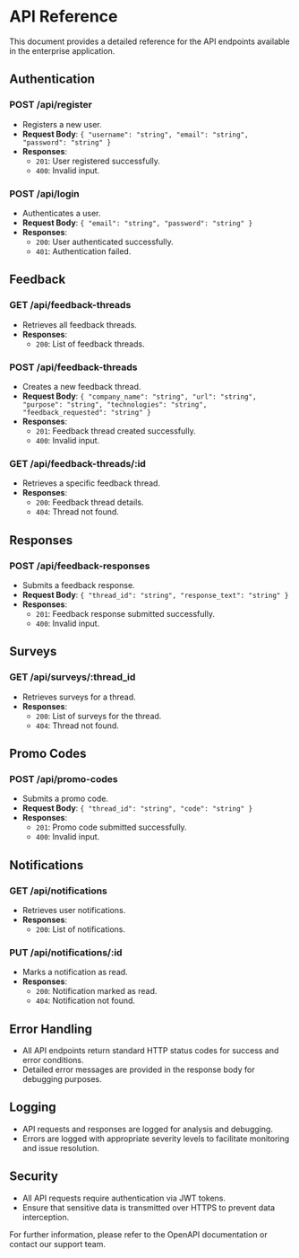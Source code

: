 # API Reference

This document provides a detailed reference for the API endpoints available in the enterprise application.

## Authentication

### POST /api/register
- Registers a new user.
- **Request Body**: `{ "username": "string", "email": "string", "password": "string" }`
- **Responses**:
  - `201`: User registered successfully.
  - `400`: Invalid input.

### POST /api/login
- Authenticates a user.
- **Request Body**: `{ "email": "string", "password": "string" }`
- **Responses**:
  - `200`: User authenticated successfully.
  - `401`: Authentication failed.

## Feedback

### GET /api/feedback-threads
- Retrieves all feedback threads.
- **Responses**:
  - `200`: List of feedback threads.

### POST /api/feedback-threads
- Creates a new feedback thread.
- **Request Body**: `{ "company_name": "string", "url": "string", "purpose": "string", "technologies": "string", "feedback_requested": "string" }`
- **Responses**:
  - `201`: Feedback thread created successfully.
  - `400`: Invalid input.

### GET /api/feedback-threads/:id
- Retrieves a specific feedback thread.
- **Responses**:
  - `200`: Feedback thread details.
  - `404`: Thread not found.

## Responses

### POST /api/feedback-responses
- Submits a feedback response.
- **Request Body**: `{ "thread_id": "string", "response_text": "string" }`
- **Responses**:
  - `201`: Feedback response submitted successfully.
  - `400`: Invalid input.

## Surveys

### GET /api/surveys/:thread_id
- Retrieves surveys for a thread.
- **Responses**:
  - `200`: List of surveys for the thread.
  - `404`: Thread not found.

## Promo Codes

### POST /api/promo-codes
- Submits a promo code.
- **Request Body**: `{ "thread_id": "string", "code": "string" }`
- **Responses**:
  - `201`: Promo code submitted successfully.
  - `400`: Invalid input.

## Notifications

### GET /api/notifications
- Retrieves user notifications.
- **Responses**:
  - `200`: List of notifications.

### PUT /api/notifications/:id
- Marks a notification as read.
- **Responses**:
  - `200`: Notification marked as read.
  - `404`: Notification not found.

## Error Handling
- All API endpoints return standard HTTP status codes for success and error conditions.
- Detailed error messages are provided in the response body for debugging purposes.

## Logging
- API requests and responses are logged for analysis and debugging.
- Errors are logged with appropriate severity levels to facilitate monitoring and issue resolution.

## Security
- All API requests require authentication via JWT tokens.
- Ensure that sensitive data is transmitted over HTTPS to prevent data interception.

For further information, please refer to the OpenAPI documentation or contact our support team.